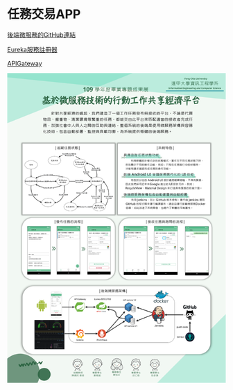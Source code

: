 #  任務交易APP

[後端微服務的GitHub連結](https://github.com/FCU-FPms/ms-task)

[Eureka服務註冊器](https://github.com/FCU-FPms/ms-eureka-65)

[APIGateway](https://github.com/FCU-FPms/ms-APIGateway-65)

![](./readme_img/FPV1.png)
 



